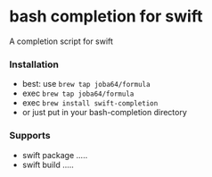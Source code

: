 # bash completion for swift

A completion script for swift

### Installation

* best: use `brew tap joba64/formula`
 * exec `brew tap joba64/formula`
 * exec `brew install swift-completion`
* or just put in your bash-completion directory

### Supports

* swift package .....
* swift build .....

